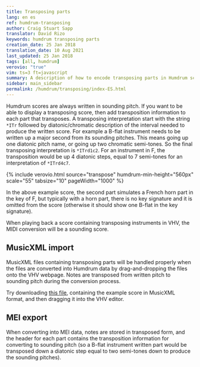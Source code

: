 ```yaml
---
title: Transposing parts
lang: en es
ref: humdrum-transposing
author: Craig Stuart Sapp
translator: David Rizo
keywords: humdrum transposing parts
creation_date: 25 Jan 2018
translation_date: 10 Aug 2021
last_updated: 25 Jan 2018
tags: [all, humdrum]
verovio: "true"
vim: ts=3 ft=javascript
summary: A description of how to encode transposing parts in Humdrum scores.
sidebar: main_sidebar
permalink: /humdrum/transposing/index-ES.html
---
```



Humdrum scores are always written in sounding pitch.  If you want to be 
able to display a transposing score, then add transposition information to each part that transposes.  A transposing interpretation start with the 
string `*ITr` followed by diatonic/chromatic description of the interval
needed to produce the written score.  For example a B-flat instrument needs 
to be written up a major second from its sounding pitches.  This means going
up one diatonic pitch name, or going up two chromatic semi-tones.  So the final
transposing interpretation is `*ITrd1c2`.  For an instrument in F, the 
transposition would be up 4 diatonic steps, equal to 7 semi-tones for an
interpretation of `*ITrd4c7`.

{% include verovio.html
	source="transpose"
	humdrum-min-height="560px"
	scale="55"
	tabsize="10"
	pageWidth="1000"
%}

<script type="application/json" id="transpose">
**kern	**kern	**kern
*part3	*part2	*part1
*staff3	*staff2	*staff1
*I"in C	*I"in F	*I"in Bb
*clefF4	*clefG2	*clefG2
*	*ITrd4c7	*ITrd1c2
*k[b-e-]	*k[b-]	*k[b-e-]
*M3/4	*M3/4	*M3/4
*MM120	*MM120	*MM120
4r	4r	4ee-
=1	=1	=1
2.r	2.r	4dd
.	.	4cc
.	.	4b-
=2	=2	=2
2.r	4r	4a
.	.	8qcc
.	4r	4b-
.	4c	4a
=3	=3	=3
2GG	4B-	2.g
.	4A	.
4r	4G	.
=4	=4	=4
2.r	4F#	4a
.	4G	4b-
.	4F	4b 4aa-
=5	=5	=5
2C	4E-	4cc 4gg
.	4r	4ff
4r	4r	4ee-
=6	=6	=6
2GG 2G	4f 4g	4dd
.	.	8qff
.	4r	4ee-
4r	4f	4dd
=7	=7	=7
2C	4e-	4cc
.	4d	4r
4r	4c	4r
=8	=8	=8
2.r	4BX	4dd
.	4c	4ee-
.	4B-	4dd- 4een 4gg
=9	=9	=9
2FF	4A	4cc 4ff
.	4G	4b- 4ee-
4r	4F	4a 4dd
=10	=10	=10
4r	4E-	4g 4cc
.	.	8qee-
4r	4F	4a 4dd
[4FF	4E-	4g 4cc
=11	=11	=11
*	*	*^
4FF]	4D	2.b-	4f
4EE- 4E-	4r	.	4g
4DD 4D	4r	.	4f
*	*	*v	*v
=12	=12	=12
4CC 4C	4r	2e- 2f# 2a
8qEE-\	.	.
4DD 4D	4r	.
4CC 4C	4f#	4ee-
=13	=13	=13
4BBB- 4BB-	4g	4dd
4AAA 4AA	4f#	4cc
4GGG 4GG	4g	4b-
=14	=14	=14
*	*	*^
2CC 2C	2e-	4a	2g
.	.	8qcc\	.
.	.	4b-	.
4DD 4D	4c	4a	4f#
*	*	*v	*v
=15	=15	=15
2.GG	2.B-	2.d 2.g
==	==	==
*-	*-	*-
</script>

In the above example score, the second part simulates a French horn part
in the key of F, but typically with a horn part, there is no key signature
and it is omitted from the score (otherwise it should show one B-flat 
in the key signature).

When playing back a score containing transposing instruments in VHV, the MIDI 
conversion will be a sounding score.

## MusicXML import ##

MusicXML files containing transposing parts will be handled properly when
the files are converted into Humdrum data by drag-and-dropping the files
onto the VHV webpage.  Notes are transposed from written pitch to
sounding pitch during the conversion process.

Try downloading [this file](Transposing.xml), containing the example score 
in MusicXML format, and then dragging it into the VHV editor.

## MEI export ##

When converting into MEI data, notes are stored in transposed form,
and the header for each part contains the transposition information
for converting to sounding pitch (so a B-flat instrument written part
would be transposed down a diatonic step equal to two semi-tones down to 
produce the sounding pitches).



